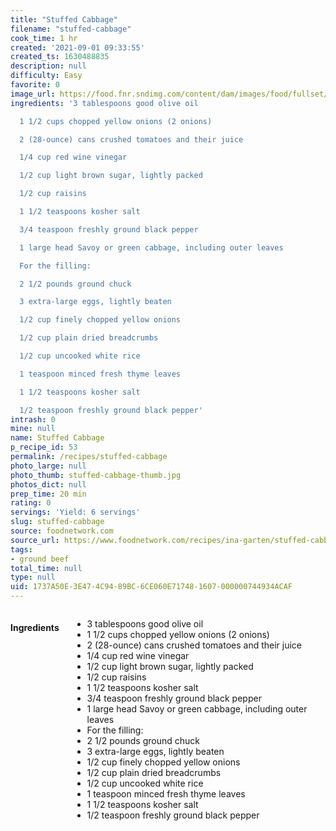 ```yaml
---
title: "Stuffed Cabbage"
filename: "stuffed-cabbage"
cook_time: 1 hr
created: '2021-09-01 09:33:55'
created_ts: 1630488835
description: null
difficulty: Easy
favorite: 0
image_url: https://food.fnr.sndimg.com/content/dam/images/food/fullset/2011/7/26/0/BX0301_stuffed-cabbage_s4x3.jpg.rend.hgtvcom.826.620.suffix/1406932659102.jpeg
ingredients: '3 tablespoons good olive oil

  1 1/2 cups chopped yellow onions (2 onions)

  2 (28-ounce) cans crushed tomatoes and their juice

  1/4 cup red wine vinegar

  1/2 cup light brown sugar, lightly packed

  1/2 cup raisins

  1 1/2 teaspoons kosher salt

  3/4 teaspoon freshly ground black pepper

  1 large head Savoy or green cabbage, including outer leaves

  For the filling:

  2 1/2 pounds ground chuck

  3 extra-large eggs, lightly beaten

  1/2 cup finely chopped yellow onions

  1/2 cup plain dried breadcrumbs

  1/2 cup uncooked white rice

  1 teaspoon minced fresh thyme leaves

  1 1/2 teaspoons kosher salt

  1/2 teaspoon freshly ground black pepper'
intrash: 0
mine: null
name: Stuffed Cabbage
p_recipe_id: 53
permalink: /recipes/stuffed-cabbage
photo_large: null
photo_thumb: stuffed-cabbage-thumb.jpg
photos_dict: null
prep_time: 20 min
rating: 0
servings: 'Yield: 6 servings'
slug: stuffed-cabbage
source: foodnetwork.com
source_url: https://www.foodnetwork.com/recipes/ina-garten/stuffed-cabbage-recipe-1920701
tags:
- ground beef
total_time: null
type: null
uid: 1737A50E-3E47-4C94-89BC-6CE060E71748-1607-000000744934ACAF
---
```

<div class="large-8 medium-7 columns" id="writeup">	</div><!-- #writeup -->
</div><!-- #row-one -->
<div class="row" id="row-two">	<div class="medium-4 small-5 columns" id="ingredients"><h4>Ingredients</h4><div class="box box-ingredients content"><ul>
<li>3 tablespoons good olive oil</li>
<li>1 1/2 cups chopped yellow onions (2 onions)</li>
<li>2 (28-ounce) cans crushed tomatoes and their juice</li>
<li>1/4 cup red wine vinegar</li>
<li>1/2 cup light brown sugar, lightly packed</li>
<li>1/2 cup raisins</li>
<li>1 1/2 teaspoons kosher salt</li>
<li>3/4 teaspoon freshly ground black pepper</li>
<li>1 large head Savoy or green cabbage, including outer leaves</li>
<li>For the filling:</li>
<li>2 1/2 pounds ground chuck</li>
<li>3 extra-large eggs, lightly beaten</li>
<li>1/2 cup finely chopped yellow onions</li>
<li>1/2 cup plain dried breadcrumbs</li>
<li>1/2 cup uncooked white rice</li>
<li>1 teaspoon minced fresh thyme leaves</li>
<li>1 1/2 teaspoons kosher salt</li>
<li>1/2 teaspoon freshly ground black pepper</li>
</ul>
</div>	</div>	<div class="medium-6 small-7 columns" id="directions">	</div>